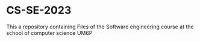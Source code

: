 # CS-SE-2023
This a repository containing Files of the Software engineering course at the school of computer science UM6P
